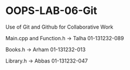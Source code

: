 # OOPS-LAB-06-Git
Use of Git and Github for Collaborative Work

Main.cpp and Function.h -> Talha 01-131232-089

Books.h -> Arham 01-131232-013

Library.h -> Abbas 01-131232-047

